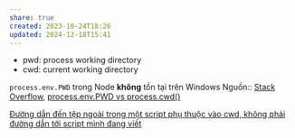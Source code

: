 ```yaml
---
share: true
created: 2023-10-24T18:26
updated: 2024-12-18T15:41
---
```

- pwd: process working directory
- cwd: current working directory

`process.env.PWD` trong Node **không** tồn tại trên Windows
Nguồn:: [Stack Overflow](../../%CE%9E%20Ngu%E1%BB%93n%20v%C3%A0%20t%C3%A0i%20nguy%C3%AAn%20h%E1%BB%97%20tr%E1%BB%A3/%CE%9E%20Ngu%E1%BB%93n/Stack%20Overflow.md), [process.env.PWD vs process.cwd()](https://stackoverflow.com/a/31436403/3416774)

[Đường dẫn đến tệp ngoài trong một script phụ thuộc vào cwd, không phải đường dẫn tới script mình đang viết](./%C4%90%C6%B0%E1%BB%9Dng%20d%E1%BA%ABn%20%C4%91%E1%BA%BFn%20t%E1%BB%87p%20ngo%C3%A0i%20trong%20m%E1%BB%99t%20script%20ph%E1%BB%A5%20thu%E1%BB%99c%20v%C3%A0o%20cwd,%20kh%C3%B4ng%20ph%E1%BA%A3i%20%C4%91%C6%B0%E1%BB%9Dng%20d%E1%BA%ABn%20t%E1%BB%9Bi%20script%20m%C3%ACnh%20%C4%91ang%20vi%E1%BA%BFt.md)